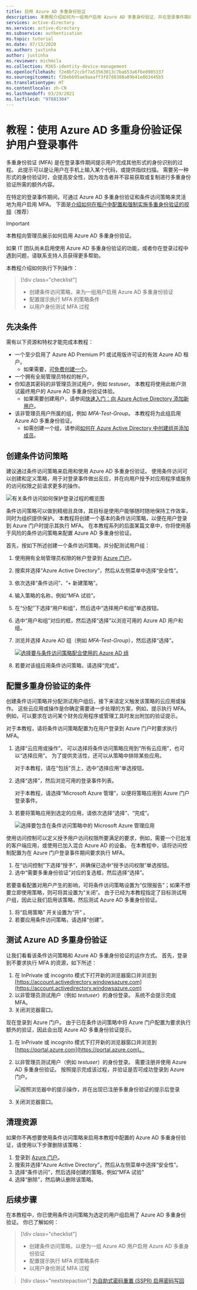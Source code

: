 ```yaml
---
title: 启用 Azure AD 多重身份验证
description: 本教程介绍如何为一组用户启用 Azure AD 多重身份验证，并在登录事件期间测试第二因素提示。
services: active-directory
ms.service: active-directory
ms.subservice: authentication
ms.topic: tutorial
ms.date: 07/13/2020
ms.author: justinha
author: justinha
ms.reviewer: michmcla
ms.collection: M365-identity-device-management
ms.openlocfilehash: f2e8bf2ccbf7a53563013c7ba653a6f6e8905337
ms.sourcegitcommit: f28ebb95ae9aaaff3f87d8388a09b41e0b3445b5
ms.translationtype: HT
ms.contentlocale: zh-CN
ms.lasthandoff: 03/29/2021
ms.locfileid: "97881304"
---
```

# <a name="tutorial-secure-user-sign-in-events-with-azure-ad-multi-factor-authentication"></a>教程：使用 Azure AD 多重身份验证保护用户登录事件

多重身份验证 (MFA) 是在登录事件期间提示用户完成其他形式的身份识别的过程。 此提示可以是让用户在手机上输入某个代码，或提供指纹扫描。 需要另一种形式的身份验证时，会提高安全性，因为攻击者并不容易获取或复制进行多重身份验证所需的额外内容。

在特定的登录事件期间，可通过 Azure AD 多重身份验证和条件访问策略来灵活地为用户启用 MFA。 下面是[介绍如何在租户中配置和强制实施多重身份验证的视频](https://www.youtube.com/watch?v=qNndxl7gqVM)（推荐）

> [!IMPORTANT]
> 本教程向管理员展示如何启用 Azure AD 多重身份验证。
>
> 如果 IT 团队尚未启用使用 Azure AD 多重身份验证的功能，或者你在登录过程中遇到问题，请联系支持人员获得更多帮助。

本教程介绍如何执行下列操作：

> [!div class="checklist"]
> * 创建条件访问策略，来为一组用户启用 Azure AD 多重身份验证
> * 配置提示执行 MFA 的策略条件
> * 以用户身份测试 MFA 过程

## <a name="prerequisites"></a>先决条件

需有以下资源和特权才能完成本教程：

* 一个至少启用了 Azure AD Premium P1 或试用版许可证的有效 Azure AD 租户。
    * 如果需要，[可免费创建一个](https://azure.microsoft.com/free/?WT.mc_id=A261C142F)。
* 一个拥有全局管理员特权的帐户。
* 你知道其密码的非管理员测试用户，例如 *testuser*。 本教程将使用此帐户测试最终用户的 Azure AD 多重身份验证体验。
    * 如果需要创建用户，请参阅[快速入门：向 Azure Active Directory 添加新用户](../fundamentals/add-users-azure-active-directory.md)。
* 该非管理员用户所属的组，例如 *MFA-Test-Group*。 本教程将为此组启用 Azure AD 多重身份验证。
    * 如需创建一个组，请参阅[如何在 Azure Active Directory 中创建组并添加成员](../fundamentals/active-directory-groups-create-azure-portal.md)。

## <a name="create-a-conditional-access-policy"></a>创建条件访问策略

建议通过条件访问策略来启用和使用 Azure AD 多重身份验证。 使用条件访问可以创建和定义策略，用于对登录事件做出反应，并在向用户授予对应用程序或服务的访问权限之前请求更多的操作。

![有关条件访问如何保护登录过程的概览图](media/tutorial-enable-azure-mfa/conditional-access-overview.png)

条件访问策略可以做到精细且具体，其目标是使用户能够随时随地保持工作效率，同时为组织提供保护。 本教程将创建一个基本的条件访问策略，以便在用户登录到 Azure 门户时提示其执行 MFA。 在本教程系列的后面某篇文章中，你将使用基于风险的条件访问策略来配置 Azure AD 多重身份验证。

首先，按如下所述创建一个条件访问策略，并分配测试用户组：

1. 使用拥有全局管理员权限的帐户登录到 [Azure 门户](https://portal.azure.com)。
1. 搜索并选择“Azure Active Directory”，然后从左侧菜单中选择“安全性”。
1. 依次选择“条件访问”、“+ 新建策略”。
1. 输入策略的名称，例如“MFA 试验”。
1. 在“分配”下选择“用户和组”，然后选中“选择用户和组”单选按钮。
1. 选中“用户和组”对应的框，然后选择“选择”以浏览可用的 Azure AD 用户和组。
1. 浏览并选择 Azure AD 组（例如 *MFA-Test-Group*），然后选择“选择”。

    [ ![选择要与条件访问策略配合使用的 Azure AD 组](media/tutorial-enable-azure-mfa/select-group-for-conditional-access-cropped.png) ](media/tutorial-enable-azure-mfa/select-group-for-conditional-access.png#lightbox)

1. 若要对该组应用条件访问策略，请选择“完成”。

## <a name="configure-the-conditions-for-multi-factor-authentication"></a>配置多重身份验证的条件

创建条件访问策略并分配测试用户组后，接下来请定义触发该策略的云应用或操作。 这些云应用或操作是你确定需要进一步处理的方案，例如，提示执行 MFA。 例如，可以要求在访问某个财务应用程序或管理工具时发出附加的验证提示。

对于本教程，请将条件访问策略配置为在用户登录到 Azure 门户时要求执行 MFA。

1. 选择“云应用或操作”。 可以选择将条件访问策略应用到“所有云应用”，也可以“选择应用”。 为了提供灵活性，还可以从策略中排除某些应用。

    对于本教程，请在“包括”页上，选中“选择应用”单选按钮。

1. 选择“选择”，然后浏览可用的登录事件列表。

    对于本教程，请选择“Microsoft Azure 管理”，以便将策略应用到 Azure 门户登录事件。

1. 若要将策略应用到选定的应用，请依次选择“选择”、“完成”。 

    ![选择要包含在条件访问策略中的 Microsoft Azure 管理应用](media/tutorial-enable-azure-mfa/select-azure-management-app.png)

使用访问控制可以定义授予用户访问权限所要满足的要求，例如，需要一个已批准的客户端应用，或使用已加入混合 Azure AD 的设备。 在本教程中，请将访问控制配置为在 Azure 门户登录事件期间要求执行 MFA。

1. 在“访问控制”下选择“授予”，并确保已选中“授予访问权限”单选按钮。
1. 选中“需要多重身份验证”对应的复选框，然后选择“选择”。

若要查看配置对用户产生的影响，可将条件访问策略设置为“仅限报告”；如果不想要立即使用策略，则可将其设置为“关闭”。 由于已经为本教程指定了目标测试用户组，因此让我们启用该策略，然后测试 Azure AD 多重身份验证。

1. 将“启用策略”  开关设置为“开”  。
1. 若要应用条件访问策略，请选择“创建”。

## <a name="test-azure-ad-multi-factor-authentication"></a>测试 Azure AD 多重身份验证

让我们看看该条件访问策略和 Azure AD 多重身份验证的运作方式。 首先，登录到不要求执行 MFA 的资源，如下所述：

1. 在 InPrivate 或 incognito 模式下打开新的浏览器窗口并浏览到 [https://account.activedirectory.windowsazure.com](https://account.activedirectory.windowsazure.com)
1. 以非管理员测试用户（例如 *testuser*）的身份登录。 系统不会提示完成 MFA。
1. 关闭浏览器窗口。

现在登录到 Azure 门户。 由于已在条件访问策略中将 Azure 门户配置为要求执行额外的验证，因此会出现 Azure AD 多重身份验证提示。

1. 在 InPrivate 或 incognito 模式下打开新的浏览器窗口并浏览到 [https://portal.azure.com](https://portal.azure.com)。
1. 以非管理员测试用户（例如 *testuser*）的身份登录。 需要注册并使用 Azure AD 多重身份验证。 按照提示完成该过程，并验证是否可成功登录到 Azure 门户。

    ![按照浏览器中的提示操作，并在出现已注册多重身份验证的提示后登录](media/tutorial-enable-azure-mfa/azure-multi-factor-authentication-browser-prompt.png)

1. 关闭浏览器窗口。

## <a name="clean-up-resources"></a>清理资源

如果你不再想要使用条件访问策略来启用本教程中配置的 Azure AD 多重身份验证，请使用以下步骤删除该策略：

1. 登录到 [Azure 门户](https://portal.azure.com)。
1. 搜索并选择“Azure Active Directory”，然后从左侧菜单中选择“安全性”。
1. 选择“条件访问”，然后选择创建的策略，例如“MFA 试验”
1. 选择“删除”，然后确认删除该策略。

## <a name="next-steps"></a>后续步骤

在本教程中，你已使用条件访问策略为选定的用户组启用了 Azure AD 多重身份验证。 你已了解如何：

> [!div class="checklist"]
> * 创建条件访问策略，以便为一组 Azure AD 用户启用 Azure AD 多重身份验证
> * 配置提示执行 MFA 的策略条件
> * 以用户身份测试 MFA 过程

> [!div class="nextstepaction"]
> [为自助式密码重置 (SSPR) 启用密码写回](./tutorial-enable-sspr-writeback.md)
